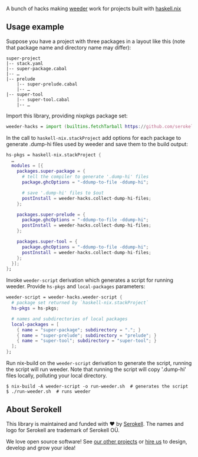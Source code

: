 A bunch of hacks making [weeder](https://github.com/ndmitchell/weeder) work for projects built with [haskell.nix](https://github.com/input-output-hk/haskell.nix/)

## Usage example

Suppose you have a project with three packages in a layout like this (note that package name and directory name may differ):

```
super-project
|-- stack.yaml
|-- super-package.cabal
|-- …
|-- prelude
    |-- super-prelude.cabal
    |-- …
|-- super-tool
    |-- super-tool.cabal
    |-- …
```

Import this library, providing nixpkgs package set:

```nix
weeder-hacks = import (builtins.fetchTarball https://github.com/serokell/haskell-nix-weeder/archive/master.tar.gz) { pkgs = import <nixpkgs> {}; };
```

In the call to `haskell-nix.stackProject` add options for each package to generate .dump-hi files used by weeder and save them to the build output:

```nix
hs-pkgs = haskell-nix.stackProject {
  …
  modules = [{
    packages.super-package = {
      # tell the compiler to generate '.dump-hi' files
      package.ghcOptions = "-ddump-to-file -ddump-hi";

      # save '.dump-hi' files to $out
      postInstall = weeder-hacks.collect-dump-hi-files;
    };

    packages.super-prelude = {
      package.ghcOptions = "-ddump-to-file -ddump-hi";
      postInstall = weeder-hacks.collect-dump-hi-files;
    };

    packages.super-tool = {
      package.ghcOptions = "-ddump-to-file -ddump-hi";
      postInstall = weeder-hacks.collect-dump-hi-files;
    };
  }];
};
```

Invoke `weeder-script` derivation which generates a script for running weeder. Provide `hs-pkgs` and `local-packages` parameters:

```nix
weeder-script = weeder-hacks.weeder-script {
  # package set returned by `haskell-nix.stackProject`
  hs-pkgs = hs-pkgs;

  # names and subdirectories of local packages
  local-packages = [
    { name = "super-package"; subdirectory = "."; }
    { name = "super-prelude"; subdirectory = "prelude"; }
    { name = "super-tool"; subdirectory = "super-tool"; }
  ];
};
```

Run nix-build on the `weeder-script` derivation to generate the script, running the script will run weeder. Note that running the script will copy '.dump-hi' files locally, polluting your local directory.

``` shell
$ nix-build -A weeder-script -o run-weeder.sh  # generates the script
$ ./run-weeder.sh  # runs weeder
```

## About Serokell

This library is maintained and funded with ❤️ by [Serokell](https://serokell.io/).
The names and logo for Serokell are trademark of Serokell OÜ.

We love open source software! See [our other projects](https://serokell.io/community?utm_source=github) or [hire us](https://serokell.io/hire-us?utm_source=github) to design, develop and grow your idea!
